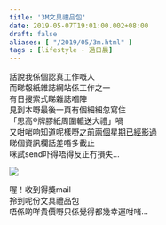 ```yaml
---
title: '3M文具禮品包'
date: 2019-05-07T19:01:00.002+08:00
draft: false
aliases: [ "/2019/05/3m.html" ]
tags : [lifestyle - 過日晨]
---
```


話說我係個認真工作嘅人  
而睇報紙雜誌網站係工作之一  
有日搜索式睇雜誌嗰陣  
見到本嘢最後一頁有個細細忽寫住  
「思高®牌膠紙周圍轆送大禮」喎  
又咁啱响知道呢樣嘢[之前兩個星期已經影過](https://m.facebook.com/hidie.net/photos/a.596671633738516/2640132086059117/?type=3&source=54&ref=bookmarks)  
睇個資訊欄話差唔多截止  
咪試send吓得唔得反正冇損失…  

![](/images/mmmgiftpack.jpg)

喔！收到得獎mail  
拎到呢份文具禮品包  
唔係啲咩貴價嘢只係覺得都幾幸運咁啫…
